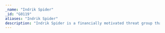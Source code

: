 ```yaml
---
_name: "Indrik Spider"
_id: "G0119"
aliases: "Indrik Spider"
description: "Indrik Spider is a financially motivated threat group that has leveraged the Dridex banking trojan since at least June 2014 and delivered ransomware variants since 2017. "
---
```

